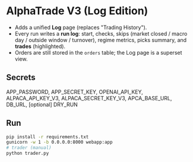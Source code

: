# AlphaTrade V3 (Log Edition)

- Adds a unified **Log** page (replaces "Trading History").
- Every run writes a **run log**: start, checks, skips (market closed / macro day / outside window / turnover), regime metrics, picks summary, and **trades** (highlighted).
- Orders are still stored in the `orders` table; the Log page is a superset view.

## Secrets
APP_PASSWORD, APP_SECRET_KEY, OPENAI_API_KEY, ALPACA_API_KEY_V3, ALPACA_SECRET_KEY_V3, APCA_BASE_URL, DB_URL, [optional] DRY_RUN

## Run
```bash
pip install -r requirements.txt
gunicorn -w 1 -b 0.0.0.0:8000 webapp:app
# trader (manual)
python trader.py
```
